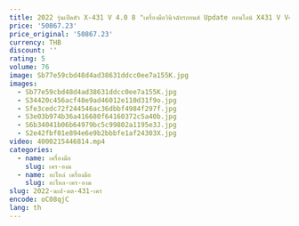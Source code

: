 ```yaml
---
title: 2022 รุ่นเปิดตัว X-431 V 4.0 8 "เครื่องมือวินิจฉัยรถยนต์ Update ออนไลน์ X431 V V4.0 obd2 เครื่องสแกนเนอร์รองรับ WiFi/BT
price: '50867.23'
price_original: '50867.23'
currency: THB
discount: ''
rating: 5
volume: 76
image: Sb77e59cbd48d4ad38631ddcc0ee7a155K.jpg
images:
  - Sb77e59cbd48d4ad38631ddcc0ee7a155K.jpg
  - S34420c456acf48e9ad46012e110d31f9o.jpg
  - Sfe3cedc72f244546ac36dbbf4984f297f.jpg
  - S3e03b974b36a416680f64160372c5a40b.jpg
  - S6b34041b06b64979bc5c99802a1195e3J.jpg
  - S2e42fbf01e894e6e9b2bbbfe1af24303X.jpg
video: 4000215446814.mp4
categories:
  - name: เครื่องมือ
    slug: เคร-องม
  - name: อะไหล่ เครื่องมือ
    slug: อะไหล-เคร-องม
slug: 2022-นเป-ดต-431-เคร
encode: oC08qjC
lang: th
---
```

  
